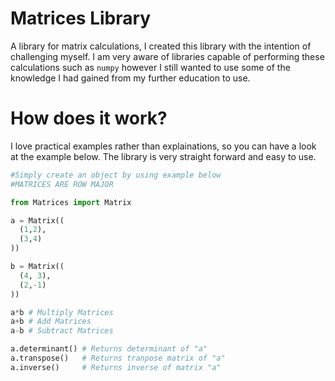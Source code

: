 # Matrices Library
A library for matrix calculations, I created this library with the intention of challenging myself. I am very aware of libraries capable of performing these calculations such as `numpy` however I still wanted to use some of the knowledge I had gained from my further education to use.

# How does it work?
I love practical examples rather than explainations, so you can have a look at the example below. The library is very straight forward and easy to use.

```py
#Simply create an object by using example below
#MATRICES ARE ROW MAJOR

from Matrices import Matrix

a = Matrix((
  (1,2),
  (3,4)
))

b = Matrix((
  (4, 3),
  (2,-1)
))

a*b # Multiply Matrices
a+b # Add Matrices
a-b # Subtract Matrices

a.determinant() # Returns determinant of "a"
a.transpose()   # Returns tranpose matrix of "a"
a.inverse()     # Returns inverse of matrix "a"
```
